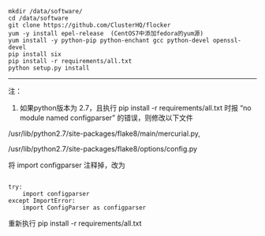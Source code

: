 ```
mkdir /data/software/
cd /data/software
git clone https://github.com/ClusterHQ/flocker
yum -y install epel-release  (CentOS7中添加fedora的yum源)
yum install -y python-pip python-enchant gcc python-devel openssl-devel
pip install six
pip install -r requirements/all.txt
python setup.py install
```












-----

注：

1. 如果python版本为 2.7，且执行 pip install -r requirements/all.txt 时报 “no module named configparser” 的错误，则修改以下文件

/usr/lib/python2.7/site-packages/flake8/main/mercurial.py, 

/usr/lib/python2.7/site-packages/flake8/options/config.py

将 import configparser 注释掉，改为 

```

try:
    import configparser
except ImportError:
    import ConfigParser as configparser

```

重新执行 pip install -r requirements/all.txt

